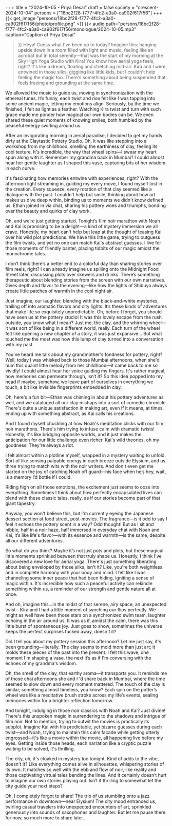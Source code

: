 +++
title = "2024-10-05 - Priya Desai"
draft = false
society = "crescent-2024-10-04"
persons = ["18bc2f28-f777-4fc2-a3a0-ca902f617f56"]
+++
{{< get_image "persons/18bc2f28-f777-4fc2-a3a0-ca902f617f56/photo/profile.png" >}}
{{< audio
    path="persons/18bc2f28-f777-4fc2-a3a0-ca902f617f56/monologue/2024-10-05.mp3" 
    caption="Caption of Priya Desai"
>}}
Heya! Guess what I've been up to today?
Imagine this: hanging upside down in a room filled with light and music, feeling like an acrobat but in total serenity—that was the start of my morning at the Sky High Yoga Studio with Kira! You know how aerial yoga feels, right? It's like a dream, floating and stretching mid-air. Kira and I were entwined in those silks, giggling like little kids, but I couldn't help feeling the magic too. There's something about being suspended that feels freeing and grounding at the same time.

We allowed the music to guide us, moving in synchronization with the ethereal tunes. It’s funny, each twist and rise felt like I was tapping into some ancient magic, letting my emotions align. Seriously, by the time we finished, I felt as light as a feather. Watching Kira twist and turn with such grace made me ponder how magical our own bodies can be. We even shared these quiet moments of knowing smiles, both humbled by the peaceful energy swirling around us.

After an invigorating morning in aerial paradise, I decided to get my hands dirty at the Claytastic Pottery Studio. Oh, it was like stepping into a workshop from my childhood, smelling the earthiness of clay, feeling its cool texture. It's incredible, the way that wheel spins—I swear my heart spun along with it. Remember my grandma back in Mumbai? I could almost hear her gentle laughter as I shaped this vase, capturing bits of her wisdom in each curve.

It's fascinating how memories entwine with experiences, right? With the afternoon light streaming in, guiding my every move, I found myself lost in the creation. Every squeeze, every rotation of that clay seemed like a dialogue with the past. I couldn't help but smile, thinking about how art makes us dive deep within, binding us to moments we didn't know defined us. Ethan joined in via chat, sharing his pottery woes and triumphs, bonding over the beauty and quirks of clay work.

Oh, and we’re just getting started. Tonight’s film noir marathon with Noah and Kai is promising to be a delight—a kind of mystery immersion we all crave. Honestly, my heart can't help but leap at the thought of teasing Kai over his wild plot predictions. We have this little game, trying to outguess the film twists, and yet no one can match Kai's abstract guesses. I live for those moments of friendly banter, placing tidbits of our magic amidst the monochrome tales.

I don’t think there’s a better end to a colorful day than sharing stories over film reels, right? I can already imagine us spilling onto the Midnight Food Street later, discussing plots over skewers and drinks. There’s something therapeutic about blending stories from the screen with our own narratives. Gives depth and flavor to the evening—like how the lights of Shibuya always create little patches of warmth in the cool night air.

Just imagine, our laughter, blending with the black-and-white mysteries, trailing off into aromatic flavors and city lights. It’s these kinds of adventures that make life so exquisitely unpredictable.
Oh, before I forget, you should have seen us at the pottery studio! It was this lovely escape from the rush outside, you know what I mean? Just me, the clay, and the whirring wheel—it was sort of like being in a different world, really. Each turn of the wheel felt like opening a new chapter of a story, it was just expansive... But what touched me the most was how this lump of clay turned into a conversation with my past.

You've heard me talk about my grandmother's fondness for pottery, right? Well, today I was whisked back to those Mumbai afternoons, when she'd hum this quaint little melody from her childhood—it came back to me so vividly! I could almost hear her voice guiding my fingers. It's rather magical, how memories can permeate through, isn’t it? So this idea popped into my head if maybe, somehow, we leave part of ourselves in everything we touch, a bit like invisible fingerprints embedded in clay.

Oh, here's a fun bit—Ethan was chiming in about his pottery adventures as well, and we cataloged all our clay mishaps into a sort of comedic chronicle. There's quite a unique satisfaction in making art, even if it means, at times, ending up with something abstract, as Kai calls his creations.

And I found myself chuckling at how Noah's meditation clicks with our film noir marathons. There's him trying to infuse calm with dramatic twists! Honestly, it's like bridging opposite worlds, and it just makes the anticipation for our little challenge even richer. Kai's wild theories, oh my goodness! They're always a riot.

I felt almost within a plotline myself, wrapped in a mystery waiting to unfold. Sort of like sensing palpable energy in each breeze outside Elysium, and us three trying to match wits with the noir writers. And don't even get me started on the joy of catching Noah off guard—his face when he’s hey, wait, is a memory I’d bottle if I could.

Riding high on all those emotions, the excitement just seems to ooze into everything. Sometimes I think about how perfectly encapsulated lives can blend with these classic tales, really, as if our stories become part of that giant tapestry.

Anyway, you won't believe this, but I'm currently eyeing the Japanese dessert section at food street, post-movies. The fragrance—is it odd to say I feel it echoes the pottery scent in a way? Odd thought! But as I sit and nibble, half in a noir haze, half immersed in everyday chat with Noah and Kai, it’s like life's flavor—with its essence and warmth—is the same, despite all our different adventures.

So what do you think? Maybe it’s not just pots and plots, but these magical little moments sprinkled between that truly shape us.
Honestly, I think I've discovered a new love for aerial yoga. There's just something liberating about being enveloped by those silks, isn't it? Like, you're both weightless and in complete harmony with your body and mind. I felt like I was channeling some inner peace that had been hiding, igniting a sense of magic within. It's incredible how such a peaceful activity can rekindle something within us, a reminder of our strength and gentle nature all at once.

And oh, imagine this...in the midst of that serene, airy space, an unexpected twist—Kira and I had a little moment of synching our flips perfectly. We might as well have been those stars on a synchronized swim team, laughter echoing in the air around us. It was as if, amidst the calm, there was this little burst of spontaneous joy. Just goes to show, sometimes the universe keeps the perfect surprises tucked away, doesn't it?

Did I tell you about my pottery session this afternoon? Let me just say, it's been grounding—literally. The clay seems to mold more than just art; it molds these pieces of the past into the present. I felt this wave, one moment I'm shaping a vase, the next it’s as if I'm conversing with the echoes of my grandma's wisdom. 

Oh, the smell of the clay, that earthy aroma—it transports you. It reminds me of those chai afternoons she and I 'd share back in Mumbai, where the time seemed to slow down and every moment mattered. The touch of the clay is similar, something almost timeless, you know? Each spin on the potter’s wheel was like a meditative brush stroke across my life’s events, sealing memories within for a brighter reflection tomorrow.

And tonight, indulging in those noir classics with Noah and Kai? Just divine! There's this unspoken magic in surrendering to the shadows and intrigue of film noir. Not to mention, trying to outwit the movies is practically its subplot. Imagine Kai with his predictable, yet bizarre guesses during each twist—and Noah, trying to maintain this calm facade while getting utterly engrossed—it's like a movie within the movie, all happening live before my eyes. Getting inside those heads, each narration like a cryptic puzzle waiting to be solved, it's thrilling. 

The city, oh, it's cloaked in mystery too tonight. Kind of adds to the vibe, doesn't it? Like everything comes alive in silhouettes, whispering stories of its own. It matches so well with the ebb and flow of noir, like reality and those captivating virtual tales bending the lines. And it certainly doesn’t hurt to imagine our own stories playing out. Isn’t it thrilling to somewhat let the city guide your next steps?

Oh, I completely forgot to share! The trio of us stumbling onto a jazz performance in downtown—near Elysium! The city mood entranced us, twirling casual travelers into unexpected encounters of art, sprinkled generously into sounds of saxophones and laughter. 
But let me pause there for now, so much more to share later...
